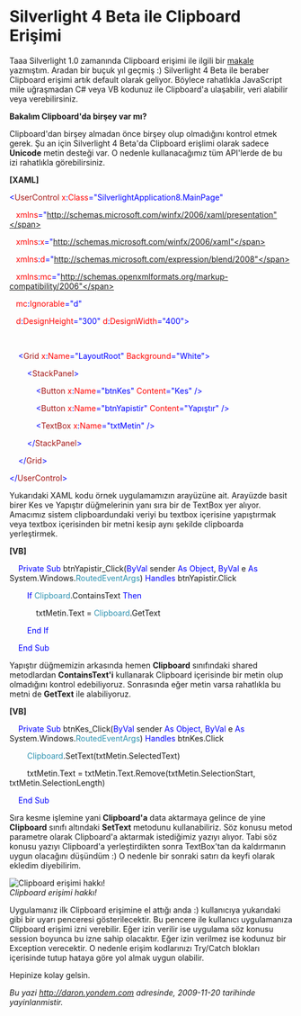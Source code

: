 # Silverlight 4 Beta ile Clipboard Erişimi 

Taaa Silverlight 1.0 zamanında Clipboard erişimi ile ilgili bir
[makale](http://daron.yondem.com/tr/post/5cc7deaf-3c67-4afb-8431-d13959c57062)
yazmıştım. Aradan bir buçuk yıl geçmiş :) Silverlight 4 Beta ile beraber
Clipboard erişimi artık default olarak geliyor. Böylece rahatlıkla
JavaScript mile uğraşmadan C\# veya VB kodunuz ile Clipboard'a
ulaşabilir, veri alabilir veya verebilirsiniz.

**Bakalım Clipboard'da birşey var mı?**

Clipboard'dan birşey almadan önce birşey olup olmadığını kontrol etmek
gerek. Şu an için Silverlight 4 Beta'da Clipboard erişlimi olarak sadece
**Unicode** metin desteği var. O nedenle kullanacağımız tüm API'lerde de
bu izi rahatlıkla görebilirsiniz.

**[XAML]**

<span style="color: blue;">\<</span><span
style="color: #a31515;">UserControl</span><span style="color: red;">
x</span><span style="color: blue;">:</span><span
style="color: red;">Class</span><span
style="color: blue;">="SilverlightApplication8.MainPage"</span>

   <span style="color: red;"> xmlns</span><span
style="color: blue;">="http://schemas.microsoft.com/winfx/2006/xaml/presentation"</span>

   <span style="color: red;"> xmlns</span><span
style="color: blue;">:</span><span style="color: red;">x</span><span
style="color: blue;">="http://schemas.microsoft.com/winfx/2006/xaml"</span>

   <span style="color: red;"> xmlns</span><span
style="color: blue;">:</span><span style="color: red;">d</span><span
style="color: blue;">="http://schemas.microsoft.com/expression/blend/2008"</span>

   <span style="color: red;"> xmlns</span><span
style="color: blue;">:</span><span style="color: red;">mc</span><span
style="color: blue;">="http://schemas.openxmlformats.org/markup-compatibility/2006"</span>

   <span style="color: red;"> mc</span><span
style="color: blue;">:</span><span
style="color: red;">Ignorable</span><span
style="color: blue;">="d"</span>

   <span style="color: red;"> d</span><span
style="color: blue;">:</span><span
style="color: red;">DesignHeight</span><span
style="color: blue;">="300"</span><span style="color: red;">
d</span><span style="color: blue;">:</span><span
style="color: red;">DesignWidth</span><span
style="color: blue;">="400"\></span>

 

<span style="color: #a31515;">    </span><span
style="color: blue;">\<</span><span
style="color: #a31515;">Grid</span><span style="color: red;">
x</span><span style="color: blue;">:</span><span
style="color: red;">Name</span><span
style="color: blue;">="LayoutRoot"</span><span style="color: red;">
Background</span><span style="color: blue;">="White"\></span>

<span style="color: #a31515;">        </span><span
style="color: blue;">\<</span><span
style="color: #a31515;">StackPanel</span><span
style="color: blue;">\></span>

<span style="color: #a31515;">            </span><span
style="color: blue;">\<</span><span
style="color: #a31515;">Button</span><span style="color: red;">
x</span><span style="color: blue;">:</span><span
style="color: red;">Name</span><span
style="color: blue;">="btnKes"</span><span style="color: red;">
Content</span><span style="color: blue;">="Kes" /\></span>

<span style="color: #a31515;">            </span><span
style="color: blue;">\<</span><span
style="color: #a31515;">Button</span><span style="color: red;">
x</span><span style="color: blue;">:</span><span
style="color: red;">Name</span><span
style="color: blue;">="btnYapistir"</span><span style="color: red;">
Content</span><span style="color: blue;">="Yapıştır" /\></span>

<span style="color: #a31515;">            </span><span
style="color: blue;">\<</span><span
style="color: #a31515;">TextBox</span><span style="color: red;">
x</span><span style="color: blue;">:</span><span
style="color: red;">Name</span><span style="color: blue;">="txtMetin"
/\></span>

<span style="color: #a31515;">        </span><span
style="color: blue;">\</</span><span
style="color: #a31515;">StackPanel</span><span
style="color: blue;">\></span>

<span style="color: #a31515;">    </span><span
style="color: blue;">\</</span><span
style="color: #a31515;">Grid</span><span style="color: blue;">\></span>

<span style="color: blue;">\</</span><span
style="color: #a31515;">UserControl</span><span
style="color: blue;">\></span>

Yukarıdaki XAML kodu örnek uygulamamızın arayüzüne ait. Arayüzde basit
birer Kes ve Yapıştır düğmelerinin yanı sıra bir de TextBox yer alıyor.
Amacımız sistem clipboardundaki veriyi bu textbox içerisine yapıştırmak
veya textbox içerisinden bir metni kesip aynı şekilde clipboarda
yerleştirmek.

**[VB]**

    <span style="color: blue;">Private</span> <span
style="color: blue;">Sub</span> btnYapistir\_Click(<span
style="color: blue;">ByVal</span> sender <span
style="color: blue;">As</span> <span style="color: blue;">Object</span>,
<span style="color: blue;">ByVal</span> e <span
style="color: blue;">As</span> System.Windows.<span
style="color: #2b91af;">RoutedEventArgs</span>) <span
style="color: blue;">Handles</span> btnYapistir.Click

        <span style="color: blue;">If</span> <span
style="color: #2b91af;">Clipboard</span>.ContainsText <span
style="color: blue;">Then</span>

            txtMetin.Text = <span
style="color: #2b91af;">Clipboard</span>.GetText

        <span style="color: blue;">End</span> <span
style="color: blue;">If</span>

    <span style="color: blue;">End</span> <span
style="color: blue;">Sub</span>

Yapıştır düğmemizin arkasında hemen **Clipboard** sınıfındaki shared
metodlardan **ContainsText'i** kullanarak Clipboard içerisinde bir metin
olup olmadığını kontrol edebiliyoruz. Sonrasında eğer metin varsa
rahatlıkla bu metni de **GetText** ile alabiliyoruz.

**[VB]**

    <span style="color: blue;">Private</span> <span
style="color: blue;">Sub</span> btnKes\_Click(<span
style="color: blue;">ByVal</span> sender <span
style="color: blue;">As</span> <span style="color: blue;">Object</span>,
<span style="color: blue;">ByVal</span> e <span
style="color: blue;">As</span> System.Windows.<span
style="color: #2b91af;">RoutedEventArgs</span>) <span
style="color: blue;">Handles</span> btnKes.Click

        <span
style="color: #2b91af;">Clipboard</span>.SetText(txtMetin.SelectedText)

        txtMetin.Text = txtMetin.Text.Remove(txtMetin.SelectionStart,
txtMetin.SelectionLength)

    <span style="color: blue;">End</span> <span
style="color: blue;">Sub</span>

Sıra kesme işlemine yani **Clipboard'a** data aktarmaya gelince de yine
**Clipboard** sınıfı altındaki **SetText** metodunu kullanabiliriz. Söz
konusu metod parametre olarak Clipboard'a aktarmak istediğimiz yazıyı
alıyor. Tabi söz konusu yazıyı Clipboard'a yerleştirdikten sonra
TextBox'tan da kaldırmanın uygun olacağını düşündüm :) O nedenle bir
sonraki satırı da keyfi olarak ekledim diyebilirim.

![Clipboard erişimi
hakkı!](../media/Silverlight_4_Beta_ile_Clipboard_Erisimi/19112009_1.png)\
*Clipboard erişimi hakkı!*

Uygulamanız ilk Clipboard erişimine el attığı anda :) kullanıcıya
yukarıdaki gibi bir uyarı penceresi gösterilecektir. Bu pencere ile
kullanıcı uygulamanıza Clipboard erişimi izni verebilir. Eğer izin
verilir ise uygulama söz konusu session boyunca bu izne sahip olacaktır.
Eğer izin verilmez ise kodunuz bir Exception verecektir. O nedenle
erişim kodlarınızı Try/Catch blokları içerisinde tutup hataya göre yol
almak uygun olabilir.

Hepinize kolay gelsin.


*Bu yazi http://daron.yondem.com adresinde, 2009-11-20 tarihinde yayinlanmistir.*
